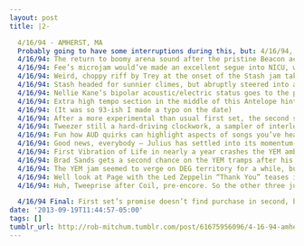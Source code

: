 ```yaml
---
layout: post
title: |2-

  4/16/94 - AMHERST, MA
  Probably going to have some interruptions during this, but: 4/16/94, Amherst, MA, Mullins Center at UMass. It’s educational!
  4/16/94: The return to boomy arena sound after the pristine Beacon acoustics is very apparent on this AUD and its bass-y Jim opener.
  4/16/94: Fee’s microjam would’ve made an excellent segue into NICU, which stays in setlist limbo. Instead, inferior Axilla II lyrics debut.
  4/16/94: Weird, choppy riff by Trey at the onset of the Stash jam takes them right off the track. Mike quickly echoes and develops.
  4/16/94: Stash headed for sunnier climes, but abruptly steered into a quiet roar and deftly swelled back into a normal ending. Nice.
  4/16/94: Nellie Kane’s bipolar acoustic/electric status goes to the plugged side this time, and the riff blends naturally into Antelope.
  4/16/94: Extra high tempo section in the middle of this Antelope hints that the band is challenging the song/itself like it’s Aug 93 again.
  4/16/94: (It was so 93-ish I made a typo on the date)
  4/16/94: After a more experimental than usual first set, the second starts with Sample and Poor Heart. Tweezer to the rescue?
  4/16/94: Tweezer still a hard-driving clockwork, a sampler of interlocking riffs until the slow ending, which is extended and a bit playful.
  4/16/94: Fun how AUD quirks can highlight aspects of songs you’ve heard 1000 times. Ex: feeling the Mike/Fish latin shuffle in this Lizards.
  4/16/94: Good news, everybody — Julius has settled into its momentum-killing role already!
  4/16/94: First Vibration of Life in nearly a year crashes the YEM ambient section. I’m no metronome, but it feels a little faster this time.
  4/16/94: Brad Sands gets a second chance on the YEM tramps after his NH debacle. From the crowd noise, sounds like he improved.
  4/16/94: The YEM jam seemed to verge on DEG territory for a while, but as previously disclosed, I don’t have the best ear for it.
  4/16/94: Well look at Page with the Led Zeppelin “Thank You” teases in his Coil solo. Starts at 5:26. (cc @bizarchive)
  4/16/94: Huh, Tweeprise after Coil, pre-encore. So the other three just stood awkwardly at the side of the stage during the solo?

  4/16/94 Final: First set’s promise doesn’t find purchase in second, but they sound looser now that the big Beacon run is behind them.
date: '2013-09-19T11:44:57-05:00'
tags: []
tumblr_url: http://rob-mitchum.tumblr.com/post/61675956096/4-16-94-amherst-ma-probably-going-to-have-some
---
```

